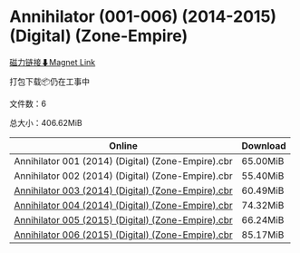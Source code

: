 # Annihilator (001-006) (2014-2015) (Digital) (Zone-Empire)

[磁力链接⬇Magnet Link](magnet:?xt=urn:btih:03756935a49cf93c3855e4b6eefb9db7fa6a2ebd&dn=Annihilator%20%28001-006%29%20%282014-2015%29%20%28Digital%29%20%28Zone-Empire%29)

打包下载📦仍在工事中

文件数：6

总大小：406.62MiB

Online | Download
--- | ---
Annihilator 001 (2014) (Digital) (Zone-Empire).cbr | 65.00MiB
Annihilator 002 (2014) (Digital) (Zone-Empire).cbr | 55.40MiB
[Annihilator 003 (2014) (Digital) (Zone-Empire).cbr](https://github.com/alicewish/markdown/blob/master/comic/Annihilator-003-2014-Digital-Zone-Empire-cbr.md) | 60.49MiB
[Annihilator 004 (2014) (Digital) (Zone-Empire).cbr](https://github.com/alicewish/markdown/blob/master/comic/Annihilator-004-2014-Digital-Zone-Empire-cbr.md) | 74.32MiB
[Annihilator 005 (2015) (Digital) (Zone-Empire).cbr](https://github.com/alicewish/markdown/blob/master/comic/Annihilator-005-2015-Digital-Zone-Empire-cbr.md) | 66.24MiB
[Annihilator 006 (2015) (Digital) (Zone-Empire).cbr](https://github.com/alicewish/markdown/blob/master/comic/Annihilator-006-2015-Digital-Zone-Empire-cbr.md) | 85.17MiB